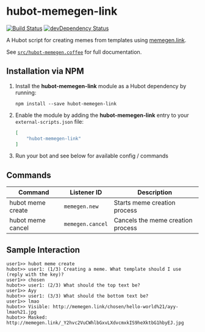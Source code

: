 # hubot-memegen-link

[![Build Status](https://travis-ci.org/ClaudeBot/hubot-memegen-link.svg)](https://travis-ci.org/ClaudeBot/hubot-memegen-link)
[![devDependency Status](https://david-dm.org/ClaudeBot/hubot-memegen-link/dev-status.svg)](https://david-dm.org/ClaudeBot/hubot-memegen-link#info=devDependencies)

A Hubot script for creating memes from templates using [memegen.link](http://memegen.link/).

See [`src/hubot-memegen.coffee`](src/hubot-memegen.coffee) for full documentation.


## Installation via NPM

1. Install the __hubot-memegen-link__ module as a Hubot dependency by running:

    ```
    npm install --save hubot-memegen-link
    ```

2. Enable the module by adding the __hubot-memegen-link__ entry to your `external-scripts.json` file:

    ```json
    [
        "hubot-memegen-link"
    ]
    ```

3. Run your bot and see below for available config / commands


## Commands

Command | Listener ID | Description
--- | --- | ---
hubot meme create | `memegen.new` | Starts meme creation process
hubot meme cancel | `memegen.cancel` | Cancels the meme creation process


## Sample Interaction

```
user1>> hubot meme create
hubot>> user1: (1/3) Creating a meme. What template should I use (reply with the key)?
user1>> chosen
hubot>> user1: (2/3) What should the top text be?
user1>> Ayy
hubot>> user1: (3/3) What should the bottom text be?
user1>> lmao
hubot>> Visible: http://memegen.link/chosen/hello-world%21/ayy-lmao%21.jpg
hubot>> Masked: http://memegen.link/_Y2hvc2VuCWhlbGxvLXdvcmxkIS9heXktbG1hbyEJ.jpg
```
